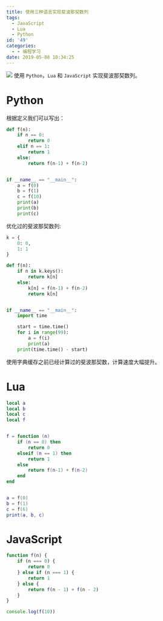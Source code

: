 ```yaml
---
title: 使用三种语言实现斐波那契数列
tags:
  - JavaScript
  - Lua
  - Python
id: '49'
categories:
  - - 编程学习
date: 2019-05-08 10:34:25
---
```


![](https://cdn.pixabay.com/photo/2019/02/11/17/57/fibonacci-3990275__480.jpg) 使用 `Python`，`Lua` 和 `JavaScript` 实现斐波那契数列。
<!-- more -->
# Python

根据定义我们可以写出：

```python
def f(n):
    if n == 0:
        return 0
    elif n == 1:
        return 1
    else:
        return f(n-1) + f(n-2)


if __name__ == "__main__":
    a = f(0)
    b = f(1)
    c = f(10)
    print(a)
    print(b)
    print(c)
```

优化过的斐波那契数列:

```python
k = {
    0: 0,
    1: 1
}

def f(n):
    if n in k.keys():
        return k[n]
    else:
        k[n] = f(n-1) + f(n-2)
        return k[n]


if __name__ == "__main__":
    import time

    start = time.time()
    for i in range(99):
        a = f(i)
        print(a)
    print(time.time() - start)
```

使用字典缓存之前已经计算过的斐波那契数，计算速度大幅提升。

# Lua

```lua
local a
local b
local c
local f


f = function (n)
    if (n == 0) then
        return 0
    elseif (n == 1) then
        return 1
    else
        return f(n-1) + f(n-2)
    end
end


a = f(0)
b = f(1)
c = f(6)
print(a, b, c)
```

# JavaScript

```javascript
function f(n) {
    if (n === 0) {
        return 0
    } else if (n === 1) {
        return 1
    } else {
        return f(n - 1) + f(n - 2)
    }
}

console.log(f(10))
```